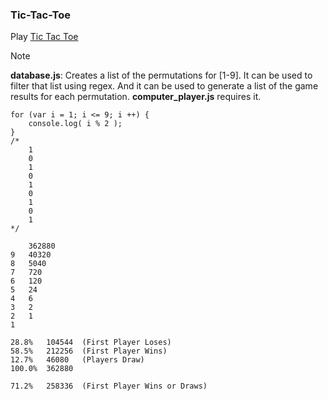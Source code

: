 ### Tic-Tac-Toe

Play [Tic Tac Toe](http://wrightben.com/tic-tac-toe)

>[!NOTE]
> **database.js**: Creates a list of the permutations for [1-9]. It can be used to filter that list using regex. And it can be used to generate a list of the game results for each permutation. **computer_player.js** requires it.





```
for (var i = 1; i <= 9; i ++) {
	console.log( i % 2 );
}
/*
	1
	0
	1
	0
	1
	0
	1
	0
	1
*/
```

```
	362880
9	40320
8	5040
7	720
6	120
5	24
4	6
3	2
2	1
1	
```

```
28.8%	104544	(First Player Loses)
58.5%	212256	(First Player Wins)
12.7%	46080	(Players Draw)
100.0%	362880

71.2%	258336	(First Player Wins or Draws)
```